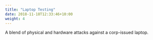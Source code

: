 ```yaml
---
title: "Laptop Testing"
date: 2018-11-18T12:33:46+10:00
weight: 4
---
```


A blend of physical and hardware attacks against a corp-issued laptop. 
